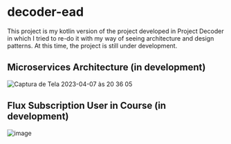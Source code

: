 # decoder-ead

This project is my kotlin version of the project developed in Project Decoder in which I tried to re-do it with my way of seeing architecture and design patterns. At this time, the project is still under development.

## Microservices Architecture (in development)
![Captura de Tela 2023-04-07 às 20 36 05](https://user-images.githubusercontent.com/38674533/230692470-562686b7-d666-42eb-9c78-b392986f1f09.png)

## Flux Subscription User in Course (in development)
![image](https://user-images.githubusercontent.com/38674533/230692742-097b76b1-057d-4b09-8927-735f48a96a0d.png)

